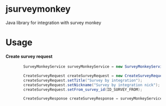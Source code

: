 # jsurveymonkey
Java library for integration with survey monkey

# Usage

#### Create survey request
```java
		SurveyMonkeyService surveyMonkeyService = new SurveyMonkeyService("API_AUTH_TOKEN");
		
		CreateSurveyRequest createSurveyRequest = new CreateSurveyRequest();
		createSurveyRequest.setTitle("Survey by integration");
		createSurveyRequest.setNickname("Survey by integration nick");
		createSurveyRequest.setFrom_survey_id(ID_SURVEY_FROM);
		
		CreateSurveyResponse createSurveyResponse = surveyMonkeyService.createSurvey(createSurveyRequest);
```